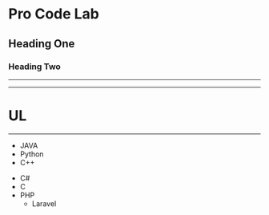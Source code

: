 # Pro Code Lab
## Heading One
### Heading Two

---
***
# UL
***
+ JAVA
+ Python
+ C++

- C#
- C
-  PHP
   - Laravel 
